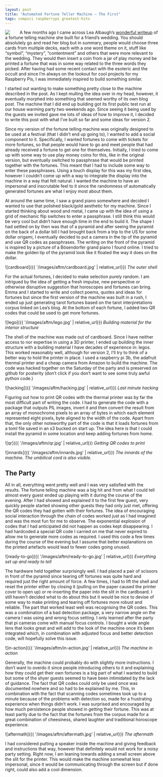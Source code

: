 ```yaml
---
layout: post
title: "Automated Fortune Teller Machine – The First"
tags: compsci raspberrypi greatest-hits
---
```

<img style="max-width: 50%; float: left; margin-right: 2rem; margin-top: 0;" src="{{ '/images/aftm/hero.jpg' | relative_url}}">

A few months ago I came across Lea Albaugh’s [wonderful writeup](http://lea.zone/fortune.html) of a fortune telling machine she built for a friend’s wedding. You should absolutely go and read her blog but in summary, people would choose three cards from multiple decks, each with a one word theme on it, stuff like “symbol”, “mystery”, “contentment” and others that were more relevant to the wedding. They would then insert a coin from a jar of play money and be printed a fortune that was in some way related to the three words they picked. After having had some recent contact with the esoteric and the occult and since I’m always on the lookout for cool projects for my Raspberry Pis, I was immediately inspired to build something similar.

I started out wanting to make something pretty close to the machine described in the post. As I kept mulling the idea over in my head, however, it eventually morphed into something that seemed worthy of its own blog post. The machine that I did end up building got its first public test run at our house warming party two weekends ago. Since seeing it being used by the guests we invited gave me lots of ideas of how to improve it, I decided to write this post with what I’ve built so far and some ideas for version 2.

Since my version of the fortune telling machine was originally designed to be used at a festival (that I didn’t end up going to), I wanted to add a social component to it. Specifically, I wanted fortunes to come with tickets for more fortunes, so that people would have to go and meet people that had already received a fortune to get one for themselves. Initially, I tried to come up with some way to use play money coins for this, like in the original version, but eventually switched to passphrase that would be printed together with the fortunes. This meant that I had to include some way to enter these passphrases. Using a touch display for this was my first idea, however I couldn’t come up with a way to integrate the display into the machine in a way that felt natural. I wanted the machine to have an impersonal and inscrutable feel to it since the randomness of automatically generated fortunes are what I enjoy most about them.

At around the same time, I saw a grand piano somewhere and decided I wanted to use that polished black/gold aesthetic for my machine. Since I started thinking about wood and metal, I came up with the idea of using a grid of mechanic flip switches to enter a passphrase. I still think this would be very cool but didn’t have enough time in the end to build it. The shape I had settled on by then was that of a pyramid and after seeing the pyramid on the back of a dollar bill I had brought back from a trip to the US for some dollar origami, I eventually decided to put a camera in the tip of the pyramid and use QR codes as passphrases. The writing on the front of the pyramid is inspired by a picture of a Bösendorfer grand piano I found online. I tried to make the golden tip of the pyramid look like it floated the way it does on the dollar.

![cardboard]({{ '/images/aftm/cardboard.jpg' | relative_url}})
*The outer shell*

For the actual fortunes, I decided to make selection purely random. I am intrigued by the idea of getting a fresh impulse, new perspective or otherwise disruptive suggestion that horoscopes and fortunes can bring. Emma and I started to write and collect poems, quotes and ideas for fortunes but since the first version of the machine was built in a rush, I ended up just generating tarot fortunes based on the tarot interpretations corpus linked on Lea’s blog. At the bottom of each fortune, I added two QR codes that could be used to get more fortunes.

![lego]({{ '/images/aftm/lego.jpg' | relative_url}})
*Building material for the interior structure*

The shell of the machine was made out of cardboard. Since I have neither access to nor expertise in using a 3D printer, I ended up building the inner structure with a building material I have decades of experience in: legos. This worked reasonably well, although for version 2, I’ll try to think of a better way to hold the printer in place. I used a raspberry pi 3b, the adafruit thermal printer and a cheap camera from Amazon to build the machine. The code was hacked together on the Saturday of the party and is preserved on github for posterity (don’t click if you don’t want to see some truly awful python code.)

![hacking]({{ '/images/aftm/hacking.jpg' | relative_url}})
*Last minute hacking*

Figuring out how to print QR codes with the thermal printer was by far the most difficult part of writing the code. I had to generate the code with a package that outputs PIL images, invert it and then convert the result from an array of monochrome pixels to an array of bytes in which each element represented eight pixels, byte aligned to the width of the code. Apart from that, the only other noteworthy part of the code is that it loads fortunes from a toml file saved in an s3 bucked on start up. The idea here is that I could install the pyramid in some location and keep adding fortunes from home.

![qr]({{ '/images/aftm/qr.jpg' | relative_url}})
*Getting QR codes to print*

![innards]({{ '/images/aftm/innards.jpg' | relative_url}})
*The innards of the machine. The umbilical cord is also visible.*

## The Party

All in all, everything went pretty well and I was very satisfied with the results. The fortune telling machine was a big hit and from what I could tell almost every guest ended up playing with it during the course of the evening. After I had showed and explained it to the first few guest, very quickly people started showing other guests they had only just met, offering the QR codes they had gotten with their fortunes. The idea of encouraging social interaction through the chain of codes worked just as I had imagined and was the most fun for me to observe. The exponential explosion of codes that I had anticipated did not happen as codes kept disappearing. I had hardcoded a special QR code I carried on me that never expired to allow me to generate more codes as required. I used this code a few times during the course of the evening but I assume that better explanations on the printed artefacts would lead to fewer codes going unused.

![ready-to-go]({{ '/images/aftm/ready-to-go.jpg' | relative_url}})
*Everything set up and ready to tell*

The hardware held together surprisingly well. I had placed a pair of scissors in front of the pyramid since tearing off fortunes was quite hard and required just the right amount of force. A few times, I had to lift the shell and reset the printer either by closing it (pulling on the paper caused the printer cover to open up) or re-inserting the paper into the slit in the cardboard. I still haven’t decided what to do about this but it would be nice to devise of some way to make printing and tearing off fortunes more robust and reliable. The part that worked least well was recognising the QR codes. This was a combination of a bad detection package, a very narrow angle on the camera I was using and wrong focus setting. I only learned after the party that pi cameras come with manual focus controls. I bought a wide angle lens that looks great and will add to the look of the machine once it’s been integrated which, in combination with adjusted focus and better detection code, will hopefully solve this issue.

![in-action]({{ '/images/aftm/in-action.jpg' | relative_url}})
*The machine in action*

Generally, the machine could probably do with slightly more instructions. I don’t want to overdo it since people introducing others to it and explaining how they could get their own fortunes is a big part of what I wanted to build but some of the shyer guests seemed to have been intimidated by the lack of guidance. The fact that QR codes could only be used once was documented nowhere and so had to be explained by me. This, in combination with the fact that scanning codes sometimes took up to a minute because of the problems with detection so, made for a frustrating experience when things didn’t work. I was surprised and encouraged by how much persistence people showed in getting their fortune. This was at least partly due to the fact that the fortunes from the corpus made for a great combination of cheesiness, shared laughter and traditional horoscope experience.

![aftermath]({{ '/images/aftm/aftermath.jpg' | relative_url}})
*The aftermath*

I had considered putting a speaker inside the machine and giving feedback and instructions that way, however that definitely would not work for a noisy party setting. Right now, I am leaning towards adding a small screen above the slit for the printer. This would make the machine somewhat less impersonal, since it would be communicating through the screen but if done right, could also add a cool dimension.
